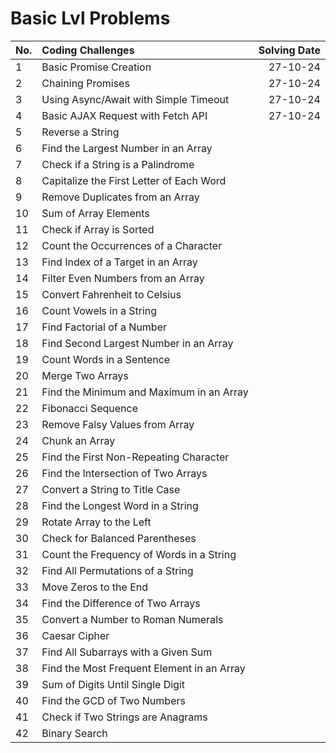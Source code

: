 # Basic Lvl Problems

| No. | Coding Challenges                          | Solving Date |
| --- | :----------------------------------------- | -----------: |
| 1   | Basic Promise Creation                     |     27-10-24 |
| 2   | Chaining Promises                          |     27-10-24 |
| 3   | Using Async/Await with Simple Timeout      |     27-10-24 |
| 4   | Basic AJAX Request with Fetch API          |     27-10-24 |
| 5   | Reverse a String                           |              |
| 6   | Find the Largest Number in an Array        |              |
| 7   | Check if a String is a Palindrome          |              |
| 8   | Capitalize the First Letter of Each Word   |              |
| 9   | Remove Duplicates from an Array            |              |
| 10  | Sum of Array Elements                      |              |
| 11  | Check if Array is Sorted                   |              |
| 12  | Count the Occurrences of a Character       |              |
| 13  | Find Index of a Target in an Array         |              |
| 14  | Filter Even Numbers from an Array          |              |
| 15  | Convert Fahrenheit to Celsius              |              |
| 16  | Count Vowels in a String                   |              |
| 17  | Find Factorial of a Number                 |              |
| 18  | Find Second Largest Number in an Array     |              |
| 19  | Count Words in a Sentence                  |              |
| 20  | Merge Two Arrays                           |              |
| 21  | Find the Minimum and Maximum in an Array   |              |
| 22  | Fibonacci Sequence                         |              |
| 23  | Remove Falsy Values from Array             |              |
| 24  | Chunk an Array                             |              |
| 25  | Find the First Non-Repeating Character     |              |
| 26  | Find the Intersection of Two Arrays        |              |
| 27  | Convert a String to Title Case             |              |
| 28  | Find the Longest Word in a String          |              |
| 29  | Rotate Array to the Left                   |              |
| 30  | Check for Balanced Parentheses             |              |
| 31  | Count the Frequency of Words in a String   |              |
| 32  | Find All Permutations of a String          |              |
| 33  | Move Zeros to the End                      |              |
| 34  | Find the Difference of Two Arrays          |              |
| 35  | Convert a Number to Roman Numerals         |              |
| 36  | Caesar Cipher                              |              |
| 37  | Find All Subarrays with a Given Sum        |              |
| 38  | Find the Most Frequent Element in an Array |              |
| 39  | Sum of Digits Until Single Digit           |              |
| 40  | Find the GCD of Two Numbers                |              |
| 41  | Check if Two Strings are Anagrams          |              |
| 42  | Binary Search                              |              |
